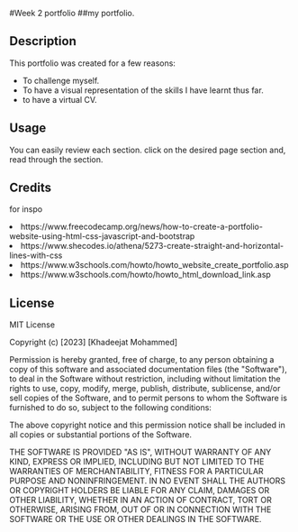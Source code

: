 #Week 2 portfolio
##my portfolio.
## Description
This portfolio was created for a few reasons:
- To challenge myself.
- To have a visual representation of the skills I have learnt thus far.
- to have a virtual CV. 

## Usage

You can easily review each section. click on the desired page section and, read through the section. 

## Credits
for inspo 
<ul>
  
</ul>
<li>https://www.freecodecamp.org/news/how-to-create-a-portfolio-website-using-html-css-javascript-and-bootstrap</li>
<li>https://www.shecodes.io/athena/5273-create-straight-and-horizontal-lines-with-css </li>
<li> https://www.w3schools.com/howto/howto_website_create_portfolio.asp</li>
<li> https://www.w3schools.com/howto/howto_html_download_link.asp</li>
</ul>

## License
MIT License

Copyright (c) [2023] [Khadeejat Mohammed]

Permission is hereby granted, free of charge, to any person obtaining a copy
of this software and associated documentation files (the "Software"), to deal
in the Software without restriction, including without limitation the rights
to use, copy, modify, merge, publish, distribute, sublicense, and/or sell
copies of the Software, and to permit persons to whom the Software is
furnished to do so, subject to the following conditions:

The above copyright notice and this permission notice shall be included in all
copies or substantial portions of the Software.

THE SOFTWARE IS PROVIDED "AS IS", WITHOUT WARRANTY OF ANY KIND, EXPRESS OR
IMPLIED, INCLUDING BUT NOT LIMITED TO THE WARRANTIES OF MERCHANTABILITY,
FITNESS FOR A PARTICULAR PURPOSE AND NONINFRINGEMENT. IN NO EVENT SHALL THE
AUTHORS OR COPYRIGHT HOLDERS BE LIABLE FOR ANY CLAIM, DAMAGES OR OTHER
LIABILITY, WHETHER IN AN ACTION OF CONTRACT, TORT OR OTHERWISE, ARISING FROM,
OUT OF OR IN CONNECTION WITH THE SOFTWARE OR THE USE OR OTHER DEALINGS IN THE
SOFTWARE.

